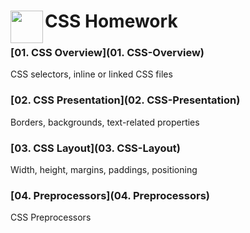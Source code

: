 # <img src="http://seeklogo.com/images/C/css3-logo-8724075274-seeklogo.com.gif" align="left" height="52" width="52" >CSS Homework

### [01. CSS Overview](01. CSS-Overview)

CSS selectors, inline or linked CSS files

### [02. CSS Presentation](02. CSS-Presentation)

Borders, backgrounds, text-related properties

### [03. CSS Layout](03. CSS-Layout)

Width, height, margins, paddings, positioning

### [04. Preprocessors](04. Preprocessors)

CSS Preprocessors
